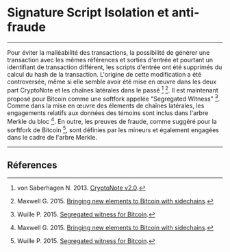 # **Signature Script Isolation et anti-fraude**

---

Pour éviter la malléabilité des transactions, la possibilité de générer une transaction avec les mêmes références et sorties d'entrée et pourtant un identifiant de transaction différent, les scripts d'entrée ont été supprimés du calcul du hash de la transaction. L'origine de cette modification a été controversée, même si elle semble avoir été mise en œuvre dans les deux part CryptoNote et les chaînes latérales dans le passé [^1] [^2]. Il est maintenant proposé pour Bitcoin comme une softfork appelée "Segregated Witness" [^3]. Comme dans la mise en œuvre des élements de chaînes latérales, les engagements relatifs aux données des témoins sont inclus dans l'arbre Merkle du bloc [^2]. En outre, les preuves de fraude, comme suggéré pour la sorftfork de Bitcoin [^3], sont définies par les mineurs et également engagées dans le cadre de l'arbre Merkle.

---

## **<i class="fa fa-book"></i> Réferences**

[^1]: von Saberhagen N. 2013. [CryptoNote v2.0](https://decred.org/research/saberhagen2013.pdf).
[^2]: Maxwell G. 2015. [Bringing new elements to Bitcoin with sidechains](https://decred.org/research/maxwell2015.pdf).
[^3]: Wuille P. 2015. [Segregated witness for Bitcoin](https://prezi.com/lyghixkrguao/segregated-witness-and-deploying-it-for-bitcoin/).